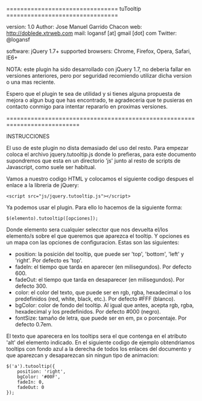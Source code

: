 ================================ tuTooltip ================================

version: 1.0
Author: Jose Manuel Garrido Chacon
web: http://doblede.xtrweb.com
mail: logansf [at] gmail [dot] com
Twitter: @logansf

software: jQuery 1.7+
supported browsers: Chrome, Firefox, Opera, Safari, IE6+

NOTA: este plugin ha sido desarrollado con jQuery 1.7, no deberia fallar
en versiones anteriores, pero por seguridad recomiendo utilizar dicha
version o una mas reciente.

Espero que el plugin te sea de utilidad y si tienes alguna propuesta de
mejora o algun bug que has encontrado, te agradeceria que te pusieras en 
contacto conmigo para intentar repararlo en proximas versiones.

===========================================================================

INSTRUCCIONES

El uso de este plugin no dista demasiado del uso del resto. Para empezar coloca el archivo jquery.tutooltip.js
donde lo prefieras, para este documento supondremos que esta en un directorio 'js' junto al resto de scripts
de Javascript, como suele ser habitual.

Vamos a nuestro codigo HTML y colocamos el siguiente codigo despues el enlace a la libreria de jQuery:

	<script src="js/jquery.tutooltip.js"></script>

Ya podemos usar el plugin. Para ello lo hacemos de la siguiente forma:

	$(elemento).tutooltip([opciones]);

Donde elemento sera cualquier selecctor que nos devuelta el/los elemento/s sobre el que queremos que aparezca el
tooltip. Y opciones es un mapa con las opciones de configuracion. Estas son las siguientes:

- position: la posición del tooltip, que puede ser 'top', 'bottom', 'left' y 'right'. Por defecto es 'top'.
- fadeIn: el tiempo que tarda en aparecer (en milisegundos). Por defecto 600.
- fadeOut: el tiempo que tarda en desaparecer (en milisegundos). Por defecto 300.
- color: el color del texto, que puede ser en rgb, rgba, hexadecimal o los predefinidos (red, white, black, etc.). Por defecto #FFF (blanco).
- bgColor: color de fondo del tooltip. Al igual que antes, acepta rgb, rgba, hexadecimal y los predefinidos. Por defecto #000 (negro).
- fontSize: tamaño de letra, que puede ser en em, px o porcentaje. Por defecto 0.7em.

El texto que aparecera en los tooltips sera el que contenga en el atributo 'alt' del elemento indicado. En el 
siguiente codigo de ejemplo obtendriamos tooltips con fondo azul a la derecha de todos los enlaces del documento
y que aparezcan y desaparezcan sin ningun tipo de animacion:

	$('a').tutooltip({
		position: 'right',
		bgColor: '#00F',
		fadeIn: 0,
		fadeOut: 0
	});
